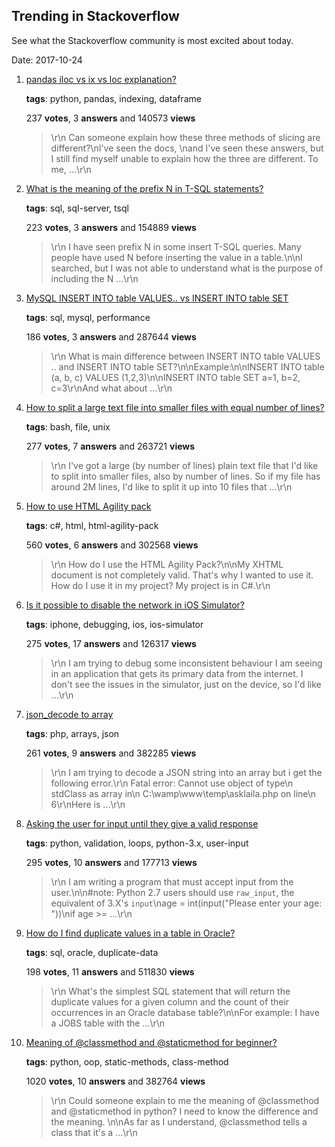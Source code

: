 ## Trending in Stackoverflow

See what the Stackoverflow community is most excited about today.

Date: 2017-10-24


1. [pandas iloc vs ix vs loc explanation?](https://stackoverflow.com/questions/31593201/pandas-iloc-vs-ix-vs-loc-explanation)

    **tags**: python, pandas, indexing, dataframe
            
    237 **votes**, 3 **answers** and 140573 **views**

    > \r\n            Can someone explain how these three methods of slicing are different?\nI've seen the docs, \nand I've seen these answers, but I still find myself unable to explain how the three are different.  To me, ...\r\n        

    
2. [What is the meaning of the prefix N in T-SQL statements?](https://stackoverflow.com/questions/10025032/what-is-the-meaning-of-the-prefix-n-in-t-sql-statements)

    **tags**: sql, sql-server, tsql
            
    223 **votes**, 3 **answers** and 154889 **views**

    > \r\n            I have seen prefix N in some insert T-SQL queries. Many people have used N before inserting the value in a table.\n\nI searched, but I was not able to understand what is the purpose of including the N ...\r\n        

    
3. [MySQL INSERT INTO table VALUES.. vs INSERT INTO table SET](https://stackoverflow.com/questions/861722/mysql-insert-into-table-values-vs-insert-into-table-set)

    **tags**: sql, mysql, performance
            
    186 **votes**, 3 **answers** and 287644 **views**

    > \r\n            What is main difference between INSERT INTO table VALUES .. and  INSERT INTO table SET?\n\nExample:\n\nINSERT INTO table (a, b, c) VALUES (1,2,3)\n\nINSERT INTO table SET a=1, b=2, c=3\r\nAnd what about ...\r\n        

    
4. [How to split a large text file into smaller files with equal number of lines?](https://stackoverflow.com/questions/2016894/how-to-split-a-large-text-file-into-smaller-files-with-equal-number-of-lines)

    **tags**: bash, file, unix
            
    277 **votes**, 7 **answers** and 263721 **views**

    > \r\n            I've got a large (by number of lines) plain text file that I'd like to split into smaller files, also by number of lines.  So if my file has around 2M lines, I'd like to split it up into 10 files that ...\r\n        

    
5. [How to use HTML Agility pack](https://stackoverflow.com/questions/846994/how-to-use-html-agility-pack)

    **tags**: c#, html, html-agility-pack
            
    560 **votes**, 6 **answers** and 302568 **views**

    > \r\n            How do I use the HTML Agility Pack?\n\nMy XHTML document is not completely valid. That's why I wanted to use it. How do I use it in my project? My project is in C#.\r\n        

    
6. [Is it possible to disable the network in iOS Simulator?](https://stackoverflow.com/questions/4808433/is-it-possible-to-disable-the-network-in-ios-simulator)

    **tags**: iphone, debugging, ios, ios-simulator
            
    275 **votes**, 17 **answers** and 126317 **views**

    > \r\n            I am trying to debug some inconsistent behaviour I am seeing in an application that gets its primary data from the internet.  I don't see the issues in the simulator, just on the device, so I'd like ...\r\n        

    
7. [json_decode to array](https://stackoverflow.com/questions/5164404/json-decode-to-array)

    **tags**: php, arrays, json
            
    261 **votes**, 9 **answers** and 382285 **views**

    > \r\n            I am trying to decode a JSON string into an array but i get the following error.\r\n  Fatal error: Cannot use object of type\n  stdClass as array in\n  C:\wamp\www\temp\asklaila.php on line\n  6\r\nHere is ...\r\n        

    
8. [Asking the user for input until they give a valid response](https://stackoverflow.com/questions/23294658/asking-the-user-for-input-until-they-give-a-valid-response)

    **tags**: python, validation, loops, python-3.x, user-input
            
    295 **votes**, 10 **answers** and 177713 **views**

    > \r\n            I am writing a program that must accept input from the user.\n\n#note: Python 2.7 users should use `raw_input`, the equivalent of 3.X's `input`\nage = int(input("Please enter your age: "))\nif age >= ...\r\n        

    
9. [How do I find duplicate values in a table in Oracle?](https://stackoverflow.com/questions/59232/how-do-i-find-duplicate-values-in-a-table-in-oracle)

    **tags**: sql, oracle, duplicate-data
            
    198 **votes**, 11 **answers** and 511830 **views**

    > \r\n            What's the simplest SQL statement that will return the duplicate values for a given column and the count of their occurrences in an Oracle database table?\n\nFor example: I have a JOBS table with the ...\r\n        

    
10. [Meaning of @classmethod and @staticmethod for beginner?](https://stackoverflow.com/questions/12179271/meaning-of-classmethod-and-staticmethod-for-beginner)

    **tags**: python, oop, static-methods, class-method
            
    1020 **votes**, 10 **answers** and 382764 **views**

    > \r\n            Could someone explain to me the meaning of @classmethod and @staticmethod in python? I need to know the difference and the meaning. \n\nAs far as I understand, @classmethod tells a class that it's a ...\r\n        

    
